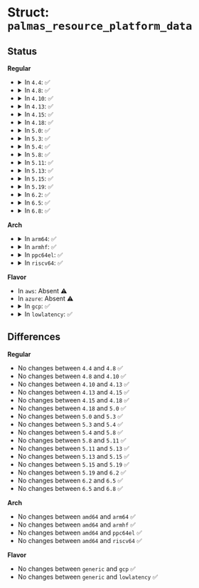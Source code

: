 # Struct: <code>palmas_resource_platform_data</code>

## Status
<b>Regular</b>
<ul>
<li>
<details>
<summary>In <code>4.4</code>: ✅</summary>

```c
struct palmas_resource_platform_data {
    int regen1_mode_sleep;
    int regen2_mode_sleep;
    int sysen1_mode_sleep;
    int sysen2_mode_sleep;
    u8 nsleep_res;
    u8 nsleep_smps;
    u8 nsleep_ldo1;
    u8 nsleep_ldo2;
    u8 enable1_res;
    u8 enable1_smps;
    u8 enable1_ldo1;
    u8 enable1_ldo2;
    u8 enable2_res;
    u8 enable2_smps;
    u8 enable2_ldo1;
    u8 enable2_ldo2;
};
```
</details>
</li>
<li>
<details>
<summary>In <code>4.8</code>: ✅</summary>

```c
struct palmas_resource_platform_data {
    int regen1_mode_sleep;
    int regen2_mode_sleep;
    int sysen1_mode_sleep;
    int sysen2_mode_sleep;
    u8 nsleep_res;
    u8 nsleep_smps;
    u8 nsleep_ldo1;
    u8 nsleep_ldo2;
    u8 enable1_res;
    u8 enable1_smps;
    u8 enable1_ldo1;
    u8 enable1_ldo2;
    u8 enable2_res;
    u8 enable2_smps;
    u8 enable2_ldo1;
    u8 enable2_ldo2;
};
```
</details>
</li>
<li>
<details>
<summary>In <code>4.10</code>: ✅</summary>

```c
struct palmas_resource_platform_data {
    int regen1_mode_sleep;
    int regen2_mode_sleep;
    int sysen1_mode_sleep;
    int sysen2_mode_sleep;
    u8 nsleep_res;
    u8 nsleep_smps;
    u8 nsleep_ldo1;
    u8 nsleep_ldo2;
    u8 enable1_res;
    u8 enable1_smps;
    u8 enable1_ldo1;
    u8 enable1_ldo2;
    u8 enable2_res;
    u8 enable2_smps;
    u8 enable2_ldo1;
    u8 enable2_ldo2;
};
```
</details>
</li>
<li>
<details>
<summary>In <code>4.13</code>: ✅</summary>

```c
struct palmas_resource_platform_data {
    int regen1_mode_sleep;
    int regen2_mode_sleep;
    int sysen1_mode_sleep;
    int sysen2_mode_sleep;
    u8 nsleep_res;
    u8 nsleep_smps;
    u8 nsleep_ldo1;
    u8 nsleep_ldo2;
    u8 enable1_res;
    u8 enable1_smps;
    u8 enable1_ldo1;
    u8 enable1_ldo2;
    u8 enable2_res;
    u8 enable2_smps;
    u8 enable2_ldo1;
    u8 enable2_ldo2;
};
```
</details>
</li>
<li>
<details>
<summary>In <code>4.15</code>: ✅</summary>

```c
struct palmas_resource_platform_data {
    int regen1_mode_sleep;
    int regen2_mode_sleep;
    int sysen1_mode_sleep;
    int sysen2_mode_sleep;
    u8 nsleep_res;
    u8 nsleep_smps;
    u8 nsleep_ldo1;
    u8 nsleep_ldo2;
    u8 enable1_res;
    u8 enable1_smps;
    u8 enable1_ldo1;
    u8 enable1_ldo2;
    u8 enable2_res;
    u8 enable2_smps;
    u8 enable2_ldo1;
    u8 enable2_ldo2;
};
```
</details>
</li>
<li>
<details>
<summary>In <code>4.18</code>: ✅</summary>

```c
struct palmas_resource_platform_data {
    int regen1_mode_sleep;
    int regen2_mode_sleep;
    int sysen1_mode_sleep;
    int sysen2_mode_sleep;
    u8 nsleep_res;
    u8 nsleep_smps;
    u8 nsleep_ldo1;
    u8 nsleep_ldo2;
    u8 enable1_res;
    u8 enable1_smps;
    u8 enable1_ldo1;
    u8 enable1_ldo2;
    u8 enable2_res;
    u8 enable2_smps;
    u8 enable2_ldo1;
    u8 enable2_ldo2;
};
```
</details>
</li>
<li>
<details>
<summary>In <code>5.0</code>: ✅</summary>

```c
struct palmas_resource_platform_data {
    int regen1_mode_sleep;
    int regen2_mode_sleep;
    int sysen1_mode_sleep;
    int sysen2_mode_sleep;
    u8 nsleep_res;
    u8 nsleep_smps;
    u8 nsleep_ldo1;
    u8 nsleep_ldo2;
    u8 enable1_res;
    u8 enable1_smps;
    u8 enable1_ldo1;
    u8 enable1_ldo2;
    u8 enable2_res;
    u8 enable2_smps;
    u8 enable2_ldo1;
    u8 enable2_ldo2;
};
```
</details>
</li>
<li>
<details>
<summary>In <code>5.3</code>: ✅</summary>

```c
struct palmas_resource_platform_data {
    int regen1_mode_sleep;
    int regen2_mode_sleep;
    int sysen1_mode_sleep;
    int sysen2_mode_sleep;
    u8 nsleep_res;
    u8 nsleep_smps;
    u8 nsleep_ldo1;
    u8 nsleep_ldo2;
    u8 enable1_res;
    u8 enable1_smps;
    u8 enable1_ldo1;
    u8 enable1_ldo2;
    u8 enable2_res;
    u8 enable2_smps;
    u8 enable2_ldo1;
    u8 enable2_ldo2;
};
```
</details>
</li>
<li>
<details>
<summary>In <code>5.4</code>: ✅</summary>

```c
struct palmas_resource_platform_data {
    int regen1_mode_sleep;
    int regen2_mode_sleep;
    int sysen1_mode_sleep;
    int sysen2_mode_sleep;
    u8 nsleep_res;
    u8 nsleep_smps;
    u8 nsleep_ldo1;
    u8 nsleep_ldo2;
    u8 enable1_res;
    u8 enable1_smps;
    u8 enable1_ldo1;
    u8 enable1_ldo2;
    u8 enable2_res;
    u8 enable2_smps;
    u8 enable2_ldo1;
    u8 enable2_ldo2;
};
```
</details>
</li>
<li>
<details>
<summary>In <code>5.8</code>: ✅</summary>

```c
struct palmas_resource_platform_data {
    int regen1_mode_sleep;
    int regen2_mode_sleep;
    int sysen1_mode_sleep;
    int sysen2_mode_sleep;
    u8 nsleep_res;
    u8 nsleep_smps;
    u8 nsleep_ldo1;
    u8 nsleep_ldo2;
    u8 enable1_res;
    u8 enable1_smps;
    u8 enable1_ldo1;
    u8 enable1_ldo2;
    u8 enable2_res;
    u8 enable2_smps;
    u8 enable2_ldo1;
    u8 enable2_ldo2;
};
```
</details>
</li>
<li>
<details>
<summary>In <code>5.11</code>: ✅</summary>

```c
struct palmas_resource_platform_data {
    int regen1_mode_sleep;
    int regen2_mode_sleep;
    int sysen1_mode_sleep;
    int sysen2_mode_sleep;
    u8 nsleep_res;
    u8 nsleep_smps;
    u8 nsleep_ldo1;
    u8 nsleep_ldo2;
    u8 enable1_res;
    u8 enable1_smps;
    u8 enable1_ldo1;
    u8 enable1_ldo2;
    u8 enable2_res;
    u8 enable2_smps;
    u8 enable2_ldo1;
    u8 enable2_ldo2;
};
```
</details>
</li>
<li>
<details>
<summary>In <code>5.13</code>: ✅</summary>

```c
struct palmas_resource_platform_data {
    int regen1_mode_sleep;
    int regen2_mode_sleep;
    int sysen1_mode_sleep;
    int sysen2_mode_sleep;
    u8 nsleep_res;
    u8 nsleep_smps;
    u8 nsleep_ldo1;
    u8 nsleep_ldo2;
    u8 enable1_res;
    u8 enable1_smps;
    u8 enable1_ldo1;
    u8 enable1_ldo2;
    u8 enable2_res;
    u8 enable2_smps;
    u8 enable2_ldo1;
    u8 enable2_ldo2;
};
```
</details>
</li>
<li>
<details>
<summary>In <code>5.15</code>: ✅</summary>

```c
struct palmas_resource_platform_data {
    int regen1_mode_sleep;
    int regen2_mode_sleep;
    int sysen1_mode_sleep;
    int sysen2_mode_sleep;
    u8 nsleep_res;
    u8 nsleep_smps;
    u8 nsleep_ldo1;
    u8 nsleep_ldo2;
    u8 enable1_res;
    u8 enable1_smps;
    u8 enable1_ldo1;
    u8 enable1_ldo2;
    u8 enable2_res;
    u8 enable2_smps;
    u8 enable2_ldo1;
    u8 enable2_ldo2;
};
```
</details>
</li>
<li>
<details>
<summary>In <code>5.19</code>: ✅</summary>

```c
struct palmas_resource_platform_data {
    int regen1_mode_sleep;
    int regen2_mode_sleep;
    int sysen1_mode_sleep;
    int sysen2_mode_sleep;
    u8 nsleep_res;
    u8 nsleep_smps;
    u8 nsleep_ldo1;
    u8 nsleep_ldo2;
    u8 enable1_res;
    u8 enable1_smps;
    u8 enable1_ldo1;
    u8 enable1_ldo2;
    u8 enable2_res;
    u8 enable2_smps;
    u8 enable2_ldo1;
    u8 enable2_ldo2;
};
```
</details>
</li>
<li>
<details>
<summary>In <code>6.2</code>: ✅</summary>

```c
struct palmas_resource_platform_data {
    int regen1_mode_sleep;
    int regen2_mode_sleep;
    int sysen1_mode_sleep;
    int sysen2_mode_sleep;
    u8 nsleep_res;
    u8 nsleep_smps;
    u8 nsleep_ldo1;
    u8 nsleep_ldo2;
    u8 enable1_res;
    u8 enable1_smps;
    u8 enable1_ldo1;
    u8 enable1_ldo2;
    u8 enable2_res;
    u8 enable2_smps;
    u8 enable2_ldo1;
    u8 enable2_ldo2;
};
```
</details>
</li>
<li>
<details>
<summary>In <code>6.5</code>: ✅</summary>

```c
struct palmas_resource_platform_data {
    int regen1_mode_sleep;
    int regen2_mode_sleep;
    int sysen1_mode_sleep;
    int sysen2_mode_sleep;
    u8 nsleep_res;
    u8 nsleep_smps;
    u8 nsleep_ldo1;
    u8 nsleep_ldo2;
    u8 enable1_res;
    u8 enable1_smps;
    u8 enable1_ldo1;
    u8 enable1_ldo2;
    u8 enable2_res;
    u8 enable2_smps;
    u8 enable2_ldo1;
    u8 enable2_ldo2;
};
```
</details>
</li>
<li>
<details>
<summary>In <code>6.8</code>: ✅</summary>

```c
struct palmas_resource_platform_data {
    int regen1_mode_sleep;
    int regen2_mode_sleep;
    int sysen1_mode_sleep;
    int sysen2_mode_sleep;
    u8 nsleep_res;
    u8 nsleep_smps;
    u8 nsleep_ldo1;
    u8 nsleep_ldo2;
    u8 enable1_res;
    u8 enable1_smps;
    u8 enable1_ldo1;
    u8 enable1_ldo2;
    u8 enable2_res;
    u8 enable2_smps;
    u8 enable2_ldo1;
    u8 enable2_ldo2;
};
```
</details>
</li>
</ul>
<b>Arch</b>
<ul>
<li>
<details>
<summary>In <code>arm64</code>: ✅</summary>

```c
struct palmas_resource_platform_data {
    int regen1_mode_sleep;
    int regen2_mode_sleep;
    int sysen1_mode_sleep;
    int sysen2_mode_sleep;
    u8 nsleep_res;
    u8 nsleep_smps;
    u8 nsleep_ldo1;
    u8 nsleep_ldo2;
    u8 enable1_res;
    u8 enable1_smps;
    u8 enable1_ldo1;
    u8 enable1_ldo2;
    u8 enable2_res;
    u8 enable2_smps;
    u8 enable2_ldo1;
    u8 enable2_ldo2;
};
```
</details>
</li>
<li>
<details>
<summary>In <code>armhf</code>: ✅</summary>

```c
struct palmas_resource_platform_data {
    int regen1_mode_sleep;
    int regen2_mode_sleep;
    int sysen1_mode_sleep;
    int sysen2_mode_sleep;
    u8 nsleep_res;
    u8 nsleep_smps;
    u8 nsleep_ldo1;
    u8 nsleep_ldo2;
    u8 enable1_res;
    u8 enable1_smps;
    u8 enable1_ldo1;
    u8 enable1_ldo2;
    u8 enable2_res;
    u8 enable2_smps;
    u8 enable2_ldo1;
    u8 enable2_ldo2;
};
```
</details>
</li>
<li>
<details>
<summary>In <code>ppc64el</code>: ✅</summary>

```c
struct palmas_resource_platform_data {
    int regen1_mode_sleep;
    int regen2_mode_sleep;
    int sysen1_mode_sleep;
    int sysen2_mode_sleep;
    u8 nsleep_res;
    u8 nsleep_smps;
    u8 nsleep_ldo1;
    u8 nsleep_ldo2;
    u8 enable1_res;
    u8 enable1_smps;
    u8 enable1_ldo1;
    u8 enable1_ldo2;
    u8 enable2_res;
    u8 enable2_smps;
    u8 enable2_ldo1;
    u8 enable2_ldo2;
};
```
</details>
</li>
<li>
<details>
<summary>In <code>riscv64</code>: ✅</summary>

```c
struct palmas_resource_platform_data {
    int regen1_mode_sleep;
    int regen2_mode_sleep;
    int sysen1_mode_sleep;
    int sysen2_mode_sleep;
    u8 nsleep_res;
    u8 nsleep_smps;
    u8 nsleep_ldo1;
    u8 nsleep_ldo2;
    u8 enable1_res;
    u8 enable1_smps;
    u8 enable1_ldo1;
    u8 enable1_ldo2;
    u8 enable2_res;
    u8 enable2_smps;
    u8 enable2_ldo1;
    u8 enable2_ldo2;
};
```
</details>
</li>
</ul>
<b>Flavor</b>
<ul>
<li>
In <code>aws</code>: Absent ⚠️
</li>
<li>
In <code>azure</code>: Absent ⚠️
</li>
<li>
<details>
<summary>In <code>gcp</code>: ✅</summary>

```c
struct palmas_resource_platform_data {
    int regen1_mode_sleep;
    int regen2_mode_sleep;
    int sysen1_mode_sleep;
    int sysen2_mode_sleep;
    u8 nsleep_res;
    u8 nsleep_smps;
    u8 nsleep_ldo1;
    u8 nsleep_ldo2;
    u8 enable1_res;
    u8 enable1_smps;
    u8 enable1_ldo1;
    u8 enable1_ldo2;
    u8 enable2_res;
    u8 enable2_smps;
    u8 enable2_ldo1;
    u8 enable2_ldo2;
};
```
</details>
</li>
<li>
<details>
<summary>In <code>lowlatency</code>: ✅</summary>

```c
struct palmas_resource_platform_data {
    int regen1_mode_sleep;
    int regen2_mode_sleep;
    int sysen1_mode_sleep;
    int sysen2_mode_sleep;
    u8 nsleep_res;
    u8 nsleep_smps;
    u8 nsleep_ldo1;
    u8 nsleep_ldo2;
    u8 enable1_res;
    u8 enable1_smps;
    u8 enable1_ldo1;
    u8 enable1_ldo2;
    u8 enable2_res;
    u8 enable2_smps;
    u8 enable2_ldo1;
    u8 enable2_ldo2;
};
```
</details>
</li>
</ul>

## Differences
<b>Regular</b>
<ul>
<li>
No changes between <code>4.4</code> and <code>4.8</code> ✅
</li>
<li>
No changes between <code>4.8</code> and <code>4.10</code> ✅
</li>
<li>
No changes between <code>4.10</code> and <code>4.13</code> ✅
</li>
<li>
No changes between <code>4.13</code> and <code>4.15</code> ✅
</li>
<li>
No changes between <code>4.15</code> and <code>4.18</code> ✅
</li>
<li>
No changes between <code>4.18</code> and <code>5.0</code> ✅
</li>
<li>
No changes between <code>5.0</code> and <code>5.3</code> ✅
</li>
<li>
No changes between <code>5.3</code> and <code>5.4</code> ✅
</li>
<li>
No changes between <code>5.4</code> and <code>5.8</code> ✅
</li>
<li>
No changes between <code>5.8</code> and <code>5.11</code> ✅
</li>
<li>
No changes between <code>5.11</code> and <code>5.13</code> ✅
</li>
<li>
No changes between <code>5.13</code> and <code>5.15</code> ✅
</li>
<li>
No changes between <code>5.15</code> and <code>5.19</code> ✅
</li>
<li>
No changes between <code>5.19</code> and <code>6.2</code> ✅
</li>
<li>
No changes between <code>6.2</code> and <code>6.5</code> ✅
</li>
<li>
No changes between <code>6.5</code> and <code>6.8</code> ✅
</li>
</ul>
<b>Arch</b>
<ul>
<li>
No changes between <code>amd64</code> and <code>arm64</code> ✅
</li>
<li>
No changes between <code>amd64</code> and <code>armhf</code> ✅
</li>
<li>
No changes between <code>amd64</code> and <code>ppc64el</code> ✅
</li>
<li>
No changes between <code>amd64</code> and <code>riscv64</code> ✅
</li>
</ul>
<b>Flavor</b>
<ul>
<li>
No changes between <code>generic</code> and <code>gcp</code> ✅
</li>
<li>
No changes between <code>generic</code> and <code>lowlatency</code> ✅
</li>
</ul>
